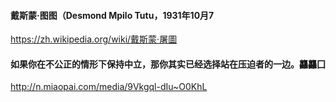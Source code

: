 #### 戴斯蒙·图图（Desmond Mpilo Tutu，1931年10月7
https://zh.wikipedia.org/wiki/戴斯蒙·屠圖
#### 如果你在不公正的情形下保持中立，那你其实已经选择站在压迫者的一边。龘龘囗
http://n.miaopai.com/media/9Vkgql-dIu~O0KhL
